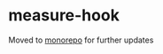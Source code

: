 # measure-hook
Moved to [monorepo](https://github.com/cheshirecode/rush-monorepo-boilerplate/tree/main/packages/measure-hook) for further updates